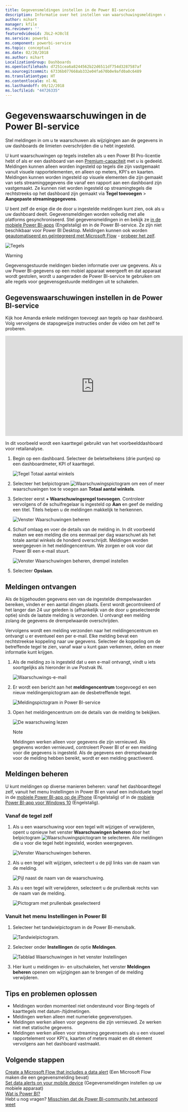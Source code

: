```yaml
---
title: Gegevensmeldingen instellen in de Power BI-service
description: Informatie over het instellen van waarschuwingsmeldingen om u te waarschuwen als wijzigingen aan de gegevens in uw dashboards de limieten overschrijden die u in de Power BI-service hebt ingesteld.
author: mihart
manager: kfile
ms.reviewer: ''
featuredvideoid: JbL2-HJ8clE
ms.service: powerbi
ms.component: powerbi-service
ms.topic: conceptual
ms.date: 02/28/2018
ms.author: mihart
LocalizationGroup: Dashboards
ms.openlocfilehash: d7251cea6a8244562b22d6511df754d3287587af
ms.sourcegitcommit: 67336b077668ab332e04fa670b0e9afd0a0c6489
ms.translationtype: HT
ms.contentlocale: nl-NL
ms.lasthandoff: 09/12/2018
ms.locfileid: "44726335"
---
```

# <a name="data-alerts-in-power-bi-service"></a>Gegevenswaarschuwingen in de Power BI-service
Stel meldingen in om u te waarschuwen als wijzigingen aan de gegevens in uw dashboards de limieten overschrijden die u hebt ingesteld. 

U kunt waarschuwingen op tegels instellen als u een Power BI Pro-licentie hebt of als er een dashboard van een [Premium-capaciteit](service-premium.md) met u is gedeeld. Meldingen kunnen alleen worden ingesteld op tegels die zijn vastgemaakt vanuit visuele rapportelementen, en alleen op meters, KPI's en kaarten. Meldingen kunnen worden ingesteld op visuele elementen die zijn gemaakt van sets streaminggegevens die vanaf een rapport aan een dashboard zijn vastgemaakt. Ze kunnen niet worden ingesteld op streamingtegels die rechtstreeks op het dashboard zijn gemaakt via **Tegel toevoegen** > **Aangepaste streaminggegevens**. 

U bent zelf de enige die de door u ingestelde meldingen kunt zien, ook als u uw dashboard deelt. Gegevensmeldingen worden volledig met alle platforms gesynchroniseerd. Stel gegevensmeldingen in en bekijk ze [in de mobiele Power BI-apps](consumer/mobile/mobile-set-data-alerts-in-the-mobile-apps.md) (Engelstalig) en in de Power BI-service. Ze zijn niet beschikbaar voor Power BI Desktop. Meldingen kunnen ook worden [geautomatiseerd en geïntegreerd met Microsoft Flow](https://flow.microsoft.com) - [probeer het zelf](service-flow-integration.md).

![Tegels](media/service-set-data-alerts/powerbi-alert-types-new.png)

> [!WARNING]
> Gegevensgestuurde meldingen bieden informatie over uw gegevens. Als u uw Power BI-gegevens op een mobiel apparaat weergeeft en dat apparaat wordt gestolen, wordt u aangeraden de Power BI-service te gebruiken om alle regels voor gegevensgestuurde meldingen uit te schakelen.
> 
> 

## <a name="set-data-alerts-in-power-bi-service"></a>Gegevenswaarschuwingen instellen in de Power BI-service
Kijk hoe Amanda enkele meldingen toevoegt aan tegels op haar dashboard. Volg vervolgens de stapsgewijze instructies onder de video om het zelf te proberen.

<iframe width="560" height="315" src="https://www.youtube.com/embed/JbL2-HJ8clE" frameborder="0" allowfullscreen></iframe>

In dit voorbeeld wordt een kaarttegel gebruikt van het voorbeelddashboard voor retailanalyse.

1. Begin op een dashboard. Selecteer de beletseltekens (drie puntjes) op een dashboardmeter, KPI of kaarttegel.
   
   ![Tegel Totaal aantal winkels](media/service-set-data-alerts/powerbi-card.png)
2. Selecteer het belpictogram ![Waarschuwingspictogram](media/service-set-data-alerts/power-bi-bell-icon.png) om een of meer waarschuwingen toe te voegen aan **Totaal aantal winkels**.
   
1. Selecteer eerst **+ Waarschuwingsregel toevoegen**. Controleer vervolgens of de schuifregelaar is ingesteld op **Aan** en geef de melding een titel. Titels helpen u de meldingen makkelijk te herkennen.
   
   ![Venster Waarschuwingen beheren](media/service-set-data-alerts/powerbi-alert-title.png)
4. Schuif omlaag en voer de details van de melding in.  In dit voorbeeld maken we een melding die ons eenmaal per dag waarschuwt als het totale aantal winkels de honderd overschrijdt. Meldingen worden weergegeven in het meldingencentrum. We zorgen er ook voor dat Power BI een e-mail stuurt.
   
   ![Venster Waarschuwingen beheren, drempel instellen](media/service-set-data-alerts/power-bi-set-alert-details.png)
5. Selecteer **Opslaan**.

## <a name="receiving-alerts"></a>Meldingen ontvangen
Als de bijgehouden gegevens een van de ingestelde drempelwaarden bereiken, vinden er een aantal dingen plaats. Eerst wordt gecontroleerd of het langer dan 24 uur geleden is (afhankelijk van de door u geselecteerde optie) sinds de laatste melding is verzonden. U ontvangt een melding zolang de gegevens de drempelwaarde overschrijden.

Vervolgens wordt een melding verzonden naar het meldingencentrum en ontvangt u er eventueel een per e-mail. Elke melding bevat een rechtstreekse koppeling naar uw gegevens. Selecteer de koppeling om de betreffende tegel te zien, vanaf waar u kunt gaan verkennen, delen en meer informatie kunt krijgen.  

1. Als de melding zo is ingesteld dat u een e-mail ontvangt, vindt u iets soortgelijks als hieronder in uw Postvak IN.
   
   ![Waarschuwings-e-mail](media/service-set-data-alerts/powerbi-alerts-email.png)
2. Er wordt een bericht aan het **meldingencentrum** toegevoegd en een nieuw meldingenpictogram aan de desbetreffende tegel.
   
   ![Meldingspictogram in Power BI-service](media/service-set-data-alerts/powerbi-alert-notifications.png)
3. Open het meldingencentrum om de details van de melding te bekijken.
   
    ![De waarschuwing lezen](media/service-set-data-alerts/powerbi-alert-notfication.png)
   
   > [!NOTE]
   > Meldingen werken alleen voor gegevens die zijn vernieuwd. Als gegevens worden vernieuwd, controleert Power BI of er een melding voor die gegevens is ingesteld. Als de gegevens een drempelwaarde voor de melding hebben bereikt, wordt er een melding geactiveerd.
   > 
   > 

## <a name="managing-alerts"></a>Meldingen beheren
U kunt meldingen op diverse manieren beheren: vanaf het dashboardtegel zelf, vanuit het menu Instellingen in Power BI en vanaf een individuele tegel in de [mobiele Power BI-app op de iPhone](consumer/mobile/mobile-set-data-alerts-in-the-mobile-apps.md) (Engelstalig) of in de [mobiele Power BI-app voor Windows 10](consumer/mobile/mobile-set-data-alerts-in-the-mobile-apps.md) (Engelstalig).

### <a name="from-the-tile-itself"></a>Vanaf de tegel zelf
1. Als u een waarschuwing voor een tegel wilt wijzigen of verwijderen, opent u opnieuw het venster **Waarschuwingen beheren** door het belpictogram ![Waarschuwingspictogram](media/service-set-data-alerts/power-bi-bell-icon.png) te selecteren. Alle meldingen die u voor die tegel hebt ingesteld, worden weergegeven.
   
    ![Venster Waarschuwingen beheren](media/service-set-data-alerts/powerbi-see-alerts.png).
2. Als u een tegel wilt wijzigen, selecteert u de pijl links van de naam van de melding.
   
    ![Pijl naast de naam van de waarschuwing](media/service-set-data-alerts/powerbi-see-alerts-arrow.png).
3. Als u een tegel wilt verwijderen, selecteert u de prullenbak rechts van de naam van de melding.
   
      ![Pictogram met prullenbak geselecteerd](media/service-set-data-alerts/powerbi-see-alerts-delete.png)

### <a name="from-the-power-bi-settings-menu"></a>Vanuit het menu Instellingen in Power BI
1. Selecteer het tandwielpictogram in de Power BI-menubalk.
   
    ![Tandwielpictogram](media/service-set-data-alerts/powerbi-gear-icon.png).
2. Selecteer onder **Instellingen** de optie **Meldingen**.
   
    ![Tabblad Waarschuwingen in het venster Instellingen](media/service-set-data-alerts/powerbi-alert-settings.png)
3. Hier kunt u meldingen in- en uitschakelen, het venster **Meldingen beheren** openen om wijzigingen aan te brengen of de melding verwijderen.

## <a name="tips-and-troubleshooting"></a>Tips en problemen oplossen
* Meldingen worden momenteel niet ondersteund voor Bing-tegels of kaarttegels met datum-/tijdmetingen.
* Meldingen werken alleen met numerieke gegevenstypen.
* Meldingen werken alleen voor gegevens die zijn vernieuwd. Ze werken niet met statische gegevens.
* Meldingen werken alleen voor streaming gegevenssets als u een visueel rapportelement voor KPI's, kaarten of meters maakt en dit element vervolgens aan het dashboard vastmaakt.

## <a name="next-steps"></a>Volgende stappen
[Create a Microsoft Flow that includes a data alert](service-flow-integration.md)   (Een Microsoft Flow maken die een gegevensmelding bevat)  
[Set data alerts on your mobile device](consumer/mobile/mobile-set-data-alerts-in-the-mobile-apps.md)   (Gegevensmeldingen instellen op uw mobiele apparaat)  
[Wat is Power BI?](power-bi-overview.md)    
Hebt u nog vragen? [Misschien dat de Power BI-community het antwoord weet](http://community.powerbi.com/)

